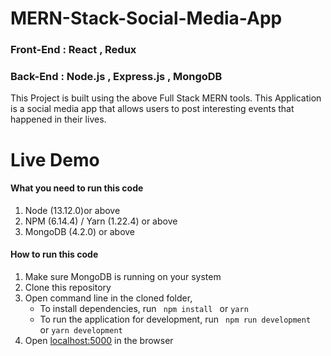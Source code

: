 # MERN-Stack-Social-Media-App

### Front-End : React , Redux 
### Back-End : Node.js , Express.js , MongoDB 

This Project is built using the above Full Stack MERN tools. This Application is a social media app that allows users to post interesting events that happened in their lives.

# Live Demo

#### What you need to run this code
1. Node (13.12.0)or above 
2. NPM (6.14.4) / Yarn (1.22.4) or above
3. MongoDB (4.2.0) or above

####  How to run this code
1. Make sure MongoDB is running on your system 
2. Clone this repository
3. Open command line in the cloned folder,
   - To install dependencies, run ```  npm install  ``` or ``` yarn ```
   - To run the application for development, run ```  npm run development  ``` or ``` yarn development ```
4. Open [localhost:5000](http://localhost:5000/) in the browser
